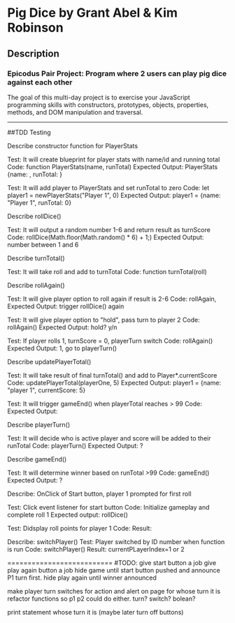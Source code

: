 # Pig Dice by Grant Abel & Kim Robinson

## Description

### Epicodus Pair Project: Program where 2 users can play pig dice against each other
The goal of this multi-day project is to exercise your JavaScript programming skills with constructors, prototypes, objects, properties, methods, and DOM manipulation and traversal.

----------------
##TDD Testing

Describe constructor function for PlayerStats

Test: It will create blueprint for player stats with name/id and running total
Code: function PlayerStats(name, runTotal)
Expected Output: PlayerStats {name: , runTotal: }

Test: It will add player to PlayerStats and set runTotal to zero
Code: let player1 = newPlayerStats("Player 1", 0)
Expected Output: player1 = {name: "Player 1", runTotal: 0}

Describe rollDice()

Test: It will output a random number 1-6 and return result as turnScore
Code: rollDice(Math.floor(Math.random() * 6) + 1;)
Expected Output: number between 1 and 6

Describe turnTotal()

Test: It will take roll and add to turnTotal
Code: function turnTotal(roll) 

Describe rollAgain()

Test: It will give player option to roll again if result is 2-6
Code: rollAgain,
Expected Output: trigger rollDice() again

Test: It will give player option to "hold", pass turn to player 2
Code: rollAgain() 
Expected Output: hold? y/n

Test: If player rolls 1, turnScore = 0, playerTurn switch
Code: rollAgain()
Expected Output: 1, go to playerTurn()

Describe updatePlayerTotal()

Test: It will take result of final turnTotal()  and add to Player*.currentScore
Code: updatePlayerTotal(playerOne, 5)
Expected Output: player1 = {name: "player 1", currentScore: 5}

Test: It will trigger gameEnd() when playerTotal reaches > 99
Code: 
Expected Output:

Describe playerTurn()

Test: It will decide who is active player and score will be added to their runTotal
Code: playerTurn()
Expected Output: ?

Describe gameEnd()

Test: It will determine winner based on runTotal >99
Code: gameEnd()
Expected Output: ?

Describe: OnClick of Start button, player 1 prompted for first roll

Test: Click event listener for start button
Code: Initialize gameplay and complete roll 1
Expected output: rollDice()

Test: Didsplay roll points for player 1
Code: 
Result: 

Describe: switchPlayer()
Test: Player switched by ID number when function is run
Code: switchPlayer()
Result: currentPLayerIndex=1 or 2



==========================
#TODO:
give start button a job
give play again button a job
hide game until start button pushed and announce P1 turn first.
hide play again until winner announced

make player turn switches for action and alert on page for whose turn it is
refactor functions so p1 p2 could do either. turn? switch? bolean?

print statement whose turn it is (maybe later turn off buttons)
